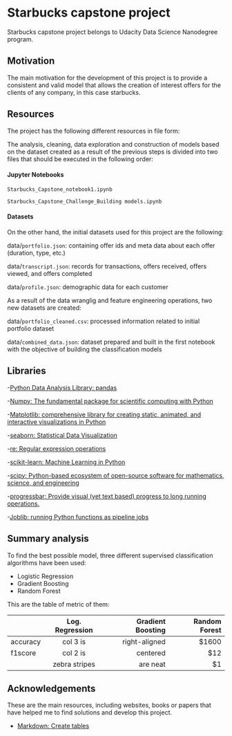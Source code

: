 # Starbucks capstone project

Starbucks capstone project belongs to Udacity Data Science Nanodegree program.

## Motivation

The main motivation for the development of this project is to provide a consistent and valid model that allows the creation of interest offers for the clients of any company, in this case starbucks.

## Resources


The project has the following different resources in file form:

The analysis, cleaning, data exploration and construction of models based on the dataset created as a result of the previous steps is divided into two files that should be executed in the following order:

#### Jupyter Notebooks

`Starbucks_Capstone_notebook1.ipynb`

`Starbucks_Capstone_Challenge_Building models.ipynb`

#### Datasets

On the other hand, the initial datasets used for this project are the following:

data/`portfolio.json`: containing offer ids and meta data about each offer (duration, type, etc.)

data/`transcript.json`: records for transactions, offers received, offers viewed, and offers completed

data/`profile.json`: demographic data for each customer


As a result of the data wranglig and feature engineering operations, two new datasets are created:

data/`portfolio_cleaned.csv`: processed information related to initial portfolio dataset

data/`combined_data.json`: dataset prepared and built in the first notebook with the objective of building the classification models

## Libraries

-[Python Data Analysis Library: pandas](https://pandas.pydata.org/)

-[Numpy: The fundamental package for scientific computing with Python](http://www.numpy.org/)

-[Matplotlib: comprehensive library for creating static, animated, and interactive visualizations in Python](https://matplotlib.org/)

-[seaborn: Statistical Data Visualization](https://seaborn.pydata.org/)

-[re: Regular expression operations](https://docs.python.org/3/library/re.html)

-[scikit-learn: Machine Learning in Python](https://scikit-learn.org/stable/)

-[scipy: Python-based ecosystem of open-source software for mathematics, science, and engineering](https://www.scipy.org/)

-[progressbar: Provide visual (yet text based) progress to long running operations.](https://pypi.org/project/progressbar2/)

-[Joblib: running Python functions as pipeline jobs](https://joblib.readthedocs.io/en/latest/)

## Summary analysis

To find the best possible model, three different supervised classification algorithms have been used:

* Logistic Regression
* Gradient Boosting
* Random Forest

This are the table of metric of them:

|                 | Log. Regression | Gradient Boosting | Random Forest  |
| -------------   |:---------------:| -----------------:| --------------:|
| accuracy        | col 3 is        | right-aligned     | $1600          |
| f1score         | col 2 is        | centered          |   $12          |
|                 | zebra stripes   | are neat          |    $1          |

## Acknowledgements


These are the main resources, including websites, books or papers that have helped me to find solutions and develop this project.

* [Markdown: Create tables](https://www.makeuseof.com/tag/create-markdown-table/)
